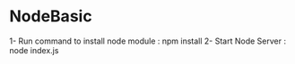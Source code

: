 # NodeBasic

1- Run command to install node module : npm install
2- Start Node Server : node index.js